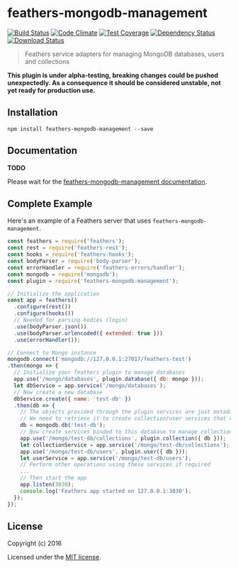 # feathers-mongodb-management

[![Build Status](https://travis-ci.org/feathersjs-ecosystem/feathers-mongodb-management.png?branch=master)](https://travis-ci.org/feathersjs-ecosystem/feathers-mongodb-management)
[![Code Climate](https://codeclimate.com/github/feathersjs/feathers-mongodb-management/badges/gpa.svg)](https://codeclimate.com/github/feathersjs-ecosystem/feathers-mongodb-management)
[![Test Coverage](https://codeclimate.com/github/feathersjs/feathers-mongodb-management/badges/coverage.svg)](https://codeclimate.com/github/feathersjs-ecosystem/feathers-mongodb-management/coverage)
[![Dependency Status](https://img.shields.io/david/feathersjs-ecosystem/feathers-mongodb-management.svg?style=flat-square)](https://david-dm.org/feathersjs-ecosystem/feathers-mongodb-management)
[![Download Status](https://img.shields.io/npm/dm/feathers-mongodb-management.svg?style=flat-square)](https://www.npmjs.com/package/feathers-mongodb-management)

> Feathers service adapters for managing MongoDB databases, users and collections

**This plugin is under alpha-testing, breaking changes could be pushed unexpectedly.
As a consequence it should be considered unstable, not yet ready for production use.**

## Installation

```
npm install feathers-mongodb-management --save
```

## Documentation

**TODO**

Please wait for the [feathers-mongodb-management documentation](http://docs.feathersjs.com/).

## Complete Example

Here's an example of a Feathers server that uses `feathers-mongodb-management`.

```js
const feathers = require('feathers');
const rest = require('feathers-rest');
const hooks = require('feathers-hooks');
const bodyParser = require('body-parser');
const errorHandler = require('feathers-errors/handler');
const mongodb = require('mongodb');
const plugin = require('feathers-mongodb-management');

// Initialize the application
const app = feathers()
  .configure(rest())
  .configure(hooks())
  // Needed for parsing bodies (login)
  .use(bodyParser.json())
  .use(bodyParser.urlencoded({ extended: true }))
  .use(errorHandler());

// Connect to Mongo instance
mongodb.connect('mongodb://127.0.0.1:27017/feathers-test')
.then(mongo => {
  // Initialize your feathers plugin to manage databases
  app.use('/mongo/databases', plugin.database({ db: mongo }));
  let dbService = app.service('/mongo/databases');
  // Now create a new database
  dbService.create({ name: 'test-db' })
  .then(db => {
    // The objects provided through the plugin services are just metadata and not MongoDB driver instances
    // We need to retrieve it to create collection/user services that require the DB instance
    db = mongodb.db('test-db');
    // Now create services binded to this database to manage collections/users
    app.use('/mongo/test-db/collections', plugin.collection({ db }));
    let collectionService = app.service('/mongo/test-db/collections');
    app.use('/mongo/test-db/users', plugin.user({ db }));
    let userService = app.service('/mongo/test-db/users');
    // Perform other operations using these services if required
    ...
    // Then start the app
    app.listen(3030);
    console.log('Feathers app started on 127.0.0.1:3030');
  });
});
```

## License

Copyright (c) 2016

Licensed under the [MIT license](LICENSE).
